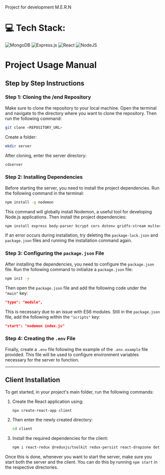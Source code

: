 Project for development M.E.R.N

# 💻 Tech Stack:
![MongoDB](https://img.shields.io/badge/MongoDB-%234ea94b.svg?style=for-the-badge&logo=mongodb&logoColor=white) ![Express.js](https://img.shields.io/badge/express.js-%23404d59.svg?style=for-the-badge&logo=express&logoColor=%2361DAFB) ![React](https://img.shields.io/badge/react-%2320232a.svg?style=for-the-badge&logo=react&logoColor=%2361DAFB) ![NodeJS](https://img.shields.io/badge/node.js-6DA55F?style=for-the-badge&logo=node.js&logoColor=white) 


# Project Usage Manual

## Step by Step Instructions

### Step 1: Cloning the /end Repository

Make sure to clone the repository to your local machine. Open the terminal and navigate to the directory where you want to clone the repository. Then run the following command:

```bash
git clone <REPOSITORY_URL>
```
Create a folder:

```bash
mkdir server
```

After cloning, enter the server directory:

```bash
cdserver
```

### Step 2: Installing Dependencies

Before starting the server, you need to install the project dependencies. Run the following command in the terminal:

```bash
npm install -g nodemon
```

This command will globally install Nodemon, a useful tool for developing Node.js applications. Then install the project dependencies:

```bash
npm install express body-parser bcrypt cors dotenv gridfs-stream multer multer-gridfs-storage helmet morgan jsonwebtoken mongoose
```

If an error occurs during installation, try deleting the `package-lock.json` and `package.json` files and running the installation command again.

### Step 3: Configuring the `package.json` File

After installing the dependencies, you need to configure the `package.json` file. Run the following command to initialize a `package.json` file:

```bash
npm init -y
```

Then open the `package.json` file and add the following code under the `"main"` key:

```json
"type": "module",
```

This is necessary due to an issue with ES6 modules. Still in the `package.json` file, add the following within the `"scripts"` key:

```json
"start": "nodemon index.js"
```

### Step 4: Creating the `.env` File

Finally, create a `.env` file following the example of the `.env.example` file provided. This file will be used to configure environment variables necessary for the server to function.

-------------------------------------------------- -----------------
## Client Installation

To get started, in your project's main folder, run the following commands:

1. Create the React application using:

     ```bash
     npx create-react-app client
     ```

2. Then enter the newly created directory:

     ```bash
     cd client
     ```

3. Install the required dependencies for the client:

     ```bash
     npm i react-redux @reduxjs/toolkit redux-persist react-dropzone dotenv formik yup react-router-dom@6 @mui/material @emotion/react @emotion/styled @mui/icons-material
     ```

Once this is done, whenever you want to start the server, make sure you start both the server and the client. You can do this by running `npm start` in the respective directories.
